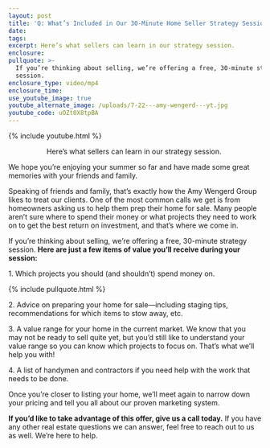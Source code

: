 ```yaml
---
layout: post
title: 'Q: What’s Included in Our 30-Minute Home Seller Strategy Session?'
date:
tags:
excerpt: Here’s what sellers can learn in our strategy session.
enclosure:
pullquote: >-
  If you’re thinking about selling, we’re offering a free, 30-minute strategy
  session.
enclosure_type: video/mp4
enclosure_time:
use_youtube_image: true
youtube_alternate_image: /uploads/7-22---amy-wengerd---yt.jpg
youtube_code: uOZt0X8tpBA
---
```


{% include youtube.html %}<center>Here’s what sellers can learn in our strategy session.&nbsp;</center>

We hope you’re enjoying your summer so far and have made some great memories with your friends and family.&nbsp;

Speaking of friends and family, that’s exactly how the Amy Wengerd Group likes to treat our clients. One of the most common calls we get is from homeowners asking us to help them prep their home for sale. Many people aren’t sure where to spend their money or what projects they need to work on to get the best return on investment, and that’s where we come in.&nbsp;

If you’re thinking about selling, we’re offering a free, 30-minute strategy session. **Here are just a few items of value you’ll receive during your session:**

1\. Which projects you should (and shouldn’t) spend money on.

{% include pullquote.html %}

2\. Advice on preparing your home for sale—including staging tips, recommendations for which items to stow away, etc.&nbsp;

3\. A value range for your home in the current market. We know that you may not be ready to sell quite yet, but you’d still like to understand your value range so you can know which projects to focus on. That’s what we’ll help you with\!

4\. A list of handymen and contractors if you need help with the work that needs to be done.&nbsp;

Once you’re closer to listing your home, we’ll meet again to narrow down your pricing and tell you all about our proven marketing system.&nbsp;

**If you’d like to take advantage of this offer, give us a call today.** If you have any other real estate questions we can answer, feel free to reach out to us as well. We’re here to help.